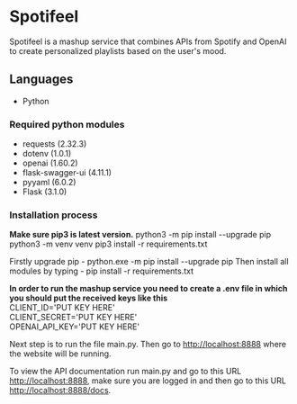 # Spotifeel

Spotifeel is a mashup service that combines APIs from Spotify and OpenAI to create personalized playlists based on the user's mood.

## Languages

- Python

### Required python modules

- requests (2.32.3)
- dotenv (1.0.1)
- openai (1.60.2)
- flask-swagger-ui (4.11.1)
- pyyaml (6.0.2)
- Flask (3.1.0)

### Installation process

**Make sure pip3 is latest version.**
python3 -m pip install --upgrade pip
python3 -m venv venv
pip3 install -r requirements.txt

Firstly upgrade pip - python.exe -m pip install --upgrade pip
Then install all modules by typing - pip install -r requirements.txt

**In order to run the mashup service you need to create a .env file in which you should put the received keys like this**\
CLIENT_ID='PUT KEY HERE'\
CLIENT_SECRET='PUT KEY HERE'\
OPENAI_API_KEY='PUT KEY HERE'

Next step is to run the file main.py. Then go to <http://localhost:8888> where the website will be running.

To view the API documentation run main.py and go to this URL <http://localhost:8888>, make sure you are logged in and then go to this URL  <http://localhost:8888/docs>.
